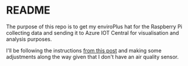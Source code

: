 # README

The purpose of this repo is to get my enviroPlus hat for the Raspberry Pi collecting data and sending it to Azure IOT Central for visualisation and analysis purposes. 

I'll be following the instructions [from this post](https://techcommunity.microsoft.com/t5/internet-of-things/build-an-air-pollution-monitor-with-a-raspberry-pi-a-particulate/ba-p/1542844) and making some adjustments along the way given that I don't have an air quality sensor. 
